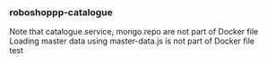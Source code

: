 ### roboshoppp-catalogue

Note that catalogue.service, mongo.repo are not part of Docker file</br> 
Loading master data using master-data.js is not part of Docker file  
test
